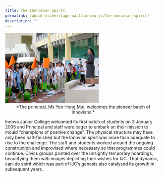 ```yaml
---
title: The Innnovian Spirit
permalink: /about-us/heritage-wall/innova-jc/the-innovian-spirit/
description: ""
---
```

<img src="/images/innovajc1.jpg" style="width:60%">
<center>*The principal, Ms Yeo Hong Mui, welcomes the pioneer batch of Innovians.*</center>

Innova Junior College welcomed its first batch of students on 3 January 2005 and Principal and staff were eager to embark on their mission to mould “champions of positive change”. The physical structure may have only been half-finished but the Innovian spirit was more than adequate to rise to the challenge. The staff and students worked around the ongoing construction and improvised where necessary so that programmes could continue. Civics groups painted over the unsightly temporary hoardings, beautifying them with images depicting their wishes for IJC. That dynamic, can-do spirit which was part of IJC’s genesis also catalysed its growth in subsequent years.